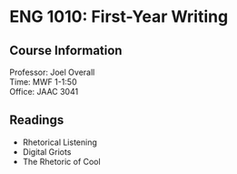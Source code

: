 # ENG 1010: First-Year Writing

## Course Information

Professor: Joel Overall  
Time: MWF 1-1:50  
Office: JAAC 3041  
## Readings  
- Rhetorical Listening
- Digital Griots
- The Rhetoric of Cool
